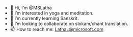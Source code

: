 - 👋 Hi, I’m @MSLatha
- 👀 I’m interested in yoga and meditation.
- 🌱 I’m currently learning Sanskrit.
- 💞️ I’m looking to collaborate on slokam/chant translation.
- 📫 How to reach me: LathaL@microsoft.com

<!---
MSLatha/MSLatha is a ✨ special ✨ repository because its `README.md` (this file) appears on your GitHub profile.
You can click the Preview link to take a look at your changes.
--->
